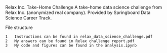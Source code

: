 Relax Inc. Take-Home Challenge
A take-home data science challenge from Relax Inc. (anonymized real company). Provided by Springboard Data Science Career Track.

File structure

	1	Instructions can be found in relax_data_science_challenge.pdf
	2	My answers can be found in Relax challenge report.pdf
	3	My code and figures can be found in the analysis.ipynb

